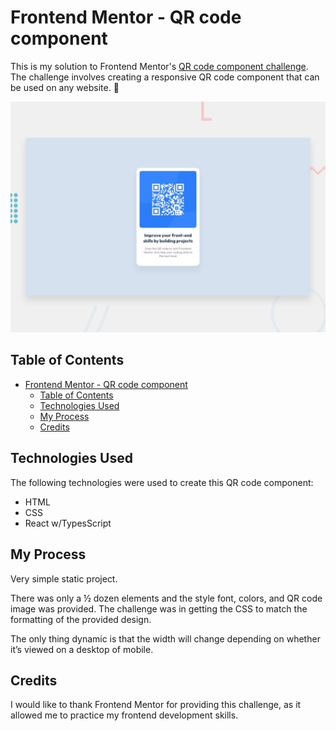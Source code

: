 # Frontend Mentor - QR code component

This is my solution to Frontend Mentor's [QR code component challenge](https://www.frontendmentor.io/challenges/qr-code-component-ByDn_BTRr). The challenge involves creating a responsive QR code component that can be used on any website. 👋


![Design preview for the QR code component coding challenge](./design/desktop-preview.jpg)

## Table of Contents

- [Frontend Mentor - QR code component](#frontend-mentor---qr-code-component)
  - [Table of Contents](#table-of-contents)
  - [Technologies Used](#technologies-used)
  - [My Process](#my-process)
  - [Credits](#credits)


## Technologies Used

The following technologies were used to create this QR code component:
- HTML
- CSS
- React w/TypesScript


## My Process

Very simple static project. 

There was only a ½ dozen elements and the style font, colors, and QR code image was provided. The challenge was in getting the CSS to match the formatting of the provided design. 

The only thing dynamic is that the width will change depending on whether it’s viewed on a desktop of mobile. 


## Credits

I would like to thank Frontend Mentor for providing this challenge, as it allowed me to practice my frontend development skills.
